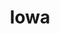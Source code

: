 ---
title: "Iowa"
hashtag: "iowa"
borders:
  - Illinois
  - Missouri
  - Minnesota
  - Nebraska
  - South Dakota
  - Wisconsin
tags:
  - State
  - United States
---
